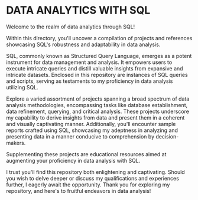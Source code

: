 # DATA ANALYTICS WITH SQL

Welcome to the realm of data analytics through SQL!

Within this directory, you'll uncover a compilation of projects and references showcasing SQL's robustness and adaptability in data analysis.

SQL, commonly known as Structured Query Language, emerges as a potent instrument for data management and analysis. It empowers users to execute intricate queries and distill valuable insights from expansive and intricate datasets. Enclosed in this repository are instances of SQL queries and scripts, serving as testaments to my proficiency in data analysis utilizing SQL.

Explore a varied assortment of projects spanning a broad spectrum of data analysis methodologies, encompassing tasks like database establishment, data refinement, querying, and critical analysis. These projects underscore my capability to derive insights from data and present them in a coherent and visually captivating manner.
Additionally, you'll encounter sample reports crafted using SQL, showcasing my adeptness in analyzing and presenting data in a manner conducive to comprehension by decision-makers.

Supplementing these projects are educational resources aimed at augmenting your proficiency in data analysis with SQL.

I trust you'll find this repository both enlightening and captivating. Should you wish to delve deeper or discuss my qualifications and experiences further, I eagerly await the opportunity. Thank you for exploring my repository, and here's to fruitful endeavors in data analysis!
